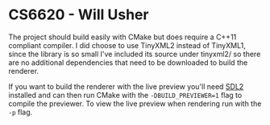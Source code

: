 CS6620 - Will Usher
=
The project should build easily with CMake but does require a C++11 compliant compiler.
I did choose to use TinyXML2 instead of TinyXML1, since the library is so small I've included its source under tinyxml2/
so there are no additional dependencies that need to be downloaded to build the renderer.

If you want to build the renderer with the live preview you'll need [SDL2](http://libsdl.org/) installed and
can then run CMake with the `-DBUILD_PREVIEWER=1` flag to compile the previewer. To view the live preview
when rendering run with the `-p` flag.

